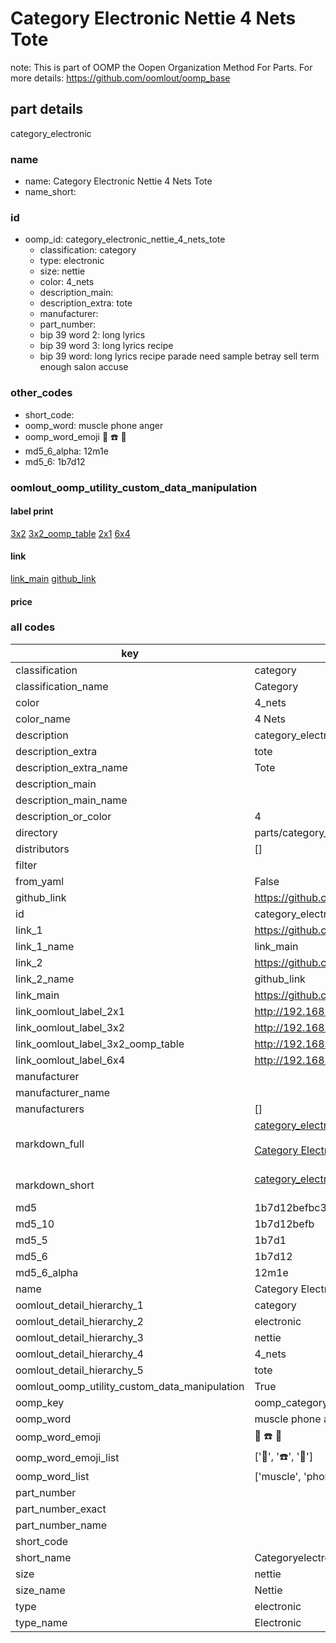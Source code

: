 # Category Electronic Nettie 4 Nets Tote  

note: This is part of OOMP the Oopen Organization Method For Parts. For more details: https://github.com/oomlout/oomp_base

##  part details



category_electronic

### name
* name: Category Electronic Nettie 4 Nets Tote
* name_short: 
### id
* oomp_id: category_electronic_nettie_4_nets_tote
  * classification: category
  * type: electronic
  * size: nettie
  * color: 4_nets
  * description_main: 
  * description_extra: tote
  * manufacturer: 
  * part_number: 
  * bip 39 word 2: long lyrics
  * bip 39 word 3: long lyrics recipe
  * bip 39 word: long lyrics recipe parade need sample betray sell term enough salon accuse

### other_codes
* short_code: 
* oomp_word: muscle phone anger
* oomp_word_emoji :muscle: :phone: :anger:
* md5_6_alpha: 12m1e
* md5_6: 1b7d12






### oomlout_oomp_utility_custom_data_manipulation
#### label print
[3x2](http://192.168.1.245:1112/?label=oomp%2012m1e)
[3x2_oomp_table](http://192.168.1.107:1112/?label=oomp%2012m1e)
[2x1](http://192.168.1.242:1112/?label=oomp%2012m1e)
[6x4](http://192.168.1.55:1112/?label=oomp%2012m1e)    

#### link

[link_main](https://github.com/oomlout/oomlout_oomp_current_version_messy/tree/main/parts/category_electronic_nettie_4_nets_tote) [github_link](https://github.com/oomlout/oomlout_oomp_part_src/tree/main/parts/category_electronic_nettie_4_nets_tote)                             

#### price







### all codes 
| key | value |  
| --- | --- |  
| classification | category |  
| classification_name | Category |  
| color | 4_nets |  
| color_name | 4 Nets |  
| description | category_electronic |  
| description_extra | tote |  
| description_extra_name | Tote |  
| description_main |  |  
| description_main_name |  |  
| description_or_color | 4  |  
| directory | parts/category_electronic_nettie_4_nets_tote |  
| distributors | [] |  
| filter |  |  
| from_yaml | False |  
| github_link | https://github.com/oomlout/oomlout_oomp_part_src/tree/main/parts/category_electronic_nettie_4_nets_tote |  
| id | category_electronic_nettie_4_nets_tote |  
| link_1 | https://github.com/oomlout/oomlout_oomp_current_version_messy/tree/main/parts/category_electronic_nettie_4_nets_tote |  
| link_1_name | link_main |  
| link_2 | https://github.com/oomlout/oomlout_oomp_part_src/tree/main/parts/category_electronic_nettie_4_nets_tote |  
| link_2_name | github_link |  
| link_main | https://github.com/oomlout/oomlout_oomp_current_version_messy/tree/main/parts/category_electronic_nettie_4_nets_tote |  
| link_oomlout_label_2x1 | http://192.168.1.242:1112/?label=oomp%2012m1e |  
| link_oomlout_label_3x2 | http://192.168.1.245:1112/?label=oomp%2012m1e |  
| link_oomlout_label_3x2_oomp_table | http://192.168.1.107:1112/?label=oomp%2012m1e |  
| link_oomlout_label_6x4 | http://192.168.1.55:1112/?label=oomp%2012m1e |  
| manufacturer |  |  
| manufacturer_name |  |  
| manufacturers | [] |  
| markdown_full | [category_electronic_nettie_4_nets_tote](https://github.com/oomlout/oomlout_oomp_current_version_messy/tree/main/parts/category_electronic_nettie_4_nets_tote)<br>[](https://github.com/oomlout/oomlout_oomp_current_version_messy/tree/main/parts/category_electronic_nettie_4_nets_tote)<br>[Category Electronic Nettie 4 Nets Tote](https://github.com/oomlout/oomlout_oomp_current_version_messy/tree/main/parts/category_electronic_nettie_4_nets_tote)<br><br> |  
| markdown_short | [category_electronic_nettie_4_nets_tote](https://github.com/oomlout/oomlout_oomp_current_version_messy/tree/main/parts/category_electronic_nettie_4_nets_tote)<br><br> |  
| md5 | 1b7d12befbc362aefc49ea0167615c1e |  
| md5_10 | 1b7d12befb |  
| md5_5 | 1b7d1 |  
| md5_6 | 1b7d12 |  
| md5_6_alpha | 12m1e |  
| name | Category Electronic Nettie 4 Nets Tote |  
| oomlout_detail_hierarchy_1 | category |  
| oomlout_detail_hierarchy_2 | electronic |  
| oomlout_detail_hierarchy_3 | nettie |  
| oomlout_detail_hierarchy_4 | 4_nets |  
| oomlout_detail_hierarchy_5 | tote |  
| oomlout_oomp_utility_custom_data_manipulation | True |  
| oomp_key | oomp_category_electronic_nettie_4_nets_tote |  
| oomp_word | muscle phone anger |  
| oomp_word_emoji | :muscle: :phone: :anger: |  
| oomp_word_emoji_list | [':muscle:', ':phone:', ':anger:'] |  
| oomp_word_list | ['muscle', 'phone', 'anger'] |  
| part_number |  |  
| part_number_exact |  |  
| part_number_name |  |  
| short_code |  |  
| short_name | Categoryelectronic |  
| size | nettie |  
| size_name | Nettie |  
| type | electronic |  
| type_name | Electronic |  
